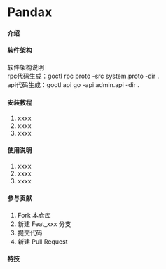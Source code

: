 # Pandax

#### 介绍

#### 软件架构
软件架构说明  
rpc代码生成：goctl rpc proto -src system.proto -dir .  
api代码生成：goctl api go -api admin.api -dir .

#### 安装教程

1.  xxxx
2.  xxxx
3.  xxxx

#### 使用说明

1.  xxxx
2.  xxxx
3.  xxxx

#### 参与贡献

1.  Fork 本仓库
2.  新建 Feat_xxx 分支
3.  提交代码
4.  新建 Pull Request


#### 特技

